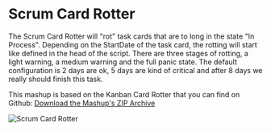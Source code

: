 Scrum Card Rotter
==================

The Scrum Card Rotter will "rot" task cards that are to long in the state "In Process". Depending on the StartDate of the
 task card, the rotting will start like defined in the head of the script. There are three stages of rotting, a light warning,
 a medium warning and the full panic state. The default configuration is 2 days are ok, 5 days are kind of critical and
 after 8 days we really should finish this task.

 This mashup is based on the Kanban Card Rotter that you can find on Github:
 [Download the Mashup's ZIP Archive](https://github.com/downloads/TargetProcess/MashupsLibrary/Kanban%20Card%20Rotter.zip)

![Scrum Card Rotter](https://raw.github.com/TargetProcess/TP3MashupLibrary/master/Scrum%20Card%20Rotter/scrumcardrotter.png)